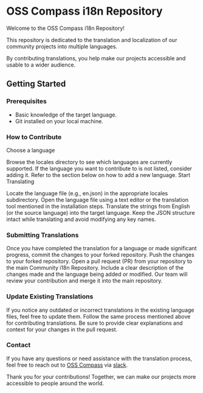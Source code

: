 # OSS Compass i18n Repository

Welcome to the OSS Compass i18n Repository!

This repository is dedicated to the translation and localization of our community projects into multiple languages.

By contributing translations, you help make our projects accessible and usable to a wider audience.

## Getting Started

### Prerequisites

- Basic knowledge of the target language.
- Git installed on your local machine.

### How to Contribute

Choose a language

Browse the locales directory to see which languages are currently supported.
If the language you want to contribute to is not listed, consider adding it. Refer to the section below on how to add a new language.
Start Translating

Locate the language file (e.g., en.json) in the appropriate locales subdirectory.
Open the language file using a text editor or the translation tool mentioned in the installation steps.
Translate the strings from English (or the source language) into the target language.
Keep the JSON structure intact while translating and avoid modifying any key names.

### Submitting Translations

Once you have completed the translation for a language or made significant progress, commit the changes to your forked repository.
Push the changes to your forked repository.
Open a pull request (PR) from your repository to the main Community i18n Repository.
Include a clear description of the changes made and the language being added or modified.
Our team will review your contribution and merge it into the main repository.

### Update Existing Translations

If you notice any outdated or incorrect translations in the existing language files, feel free to update them.
Follow the same process mentioned above for contributing translations.
Be sure to provide clear explanations and context for your changes in the pull request.

### Contact

If you have any questions or need assistance with the translation process, feel free to reach out to [OSS Compass](https://github.com/oss-compass) via [slack](https://oss-compass.org/docs/community/slack/).

Thank you for your contributions! Together, we can make our projects more accessible to people around the world.
